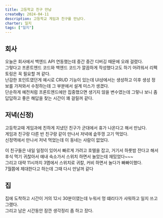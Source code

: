 ```yaml
---
title: 고등학교 친구 만남
createBy: 2024-04-11
description: 고등학교 게임과 친구를 만났다.
charter: 일지
tags: ["일지"]
---
```


## 회사

오늘은 회사에서 백엔드 API 연동했는데 중간 중간 디버깅 때문에 오래 걸렸다.  
그렇다고 프론트엔드 코드와 백엔드 코드가 깔끔하게 작성했다고도 하기 어려워서 리펙토링은 꼭 필요할 꺼 같다.  
난감한 포인트였던게 예시로 CRUD 기능이 있는데 UI상에서는 생성하고 이후 생성 정보를 가져와서 수정하는데 그 부분에서 설계 미스가 생겼다.  
단순하게 예전처럼 프론트엔드에만 집중했으면 생기지 않을 변수였는데 그렇나 보니 좀 답답하고 좋은 해답을 찾는 시간이 꽤 걸릴꺼 같다.

## 저녁(신정)

고등학교때 게임과에 친하게 지냈던 친구가 군대에서 휴가 나온다고 해서 만났다.  
게임과 친구랑 다른 반 친구랑 같이 만나서 저녁에 솥뚜껑 고기 먹었다.  
신정역에서 만나서 저녁 먹었는데 이 동네는 사람이 없었다.

이 친구들은 내일 일정이 있어서 빠르게 가려고 호텔을 잡고, 거기서 하룻밤 잔다고 해서  
후식 먹기 귀찮아서 얘내 숙소가서 스위치 하면서 놀았는데 재밌었다~~~  
그리고 대략 11시까지 3몀에서 스위치로 귀칼, 커비 하면서 놀다가 빠빠이했다.  
7월쯤에 제대한다고 하는데 그때 다시 만날꺼 같다

## 집

집에 도착하고 시간이 거의 12시 30분이였는데 누워서 멍 떄리다가 샤워하고 일지 쓰고 그랬다.  
그리고 남은 시간동안 잠깐 생각정리 좀 하고 잤다.
